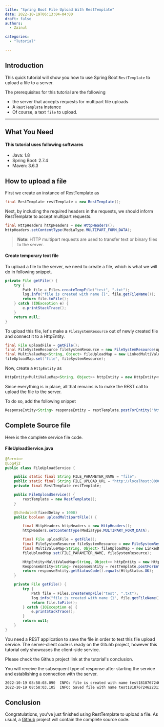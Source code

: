 ```yaml
---
title: "Spring Boot File Upload With RestTemplate"
date: 2022-10-19T06:13:04-04:00
draft: false
authors:
  - Zainul

categories: 
  - "Tutorial"
  
---
```


## Introduction
This quick tutorial will show you how to use Spring Boot `RestTemplate` to upload a file to a server.

The prerequisites for this tutorial are the following

* the server that accepts requests for multipart file uploads
* A `RestTemplate` instance
* Of course, a text `file` to upload.

---

## What You Need
#### This tutorial uses following softwares
* Java: 1.8
* Spring Boot: 2.7.4
* Maven: 3.6.3


## How to upload a file

First we create an instance of RestTemplate as

```java
final RestTemplate restTemplate = new RestTemplate();
```

Next, by including the required headers in the requests, we should inform RestTemplate to accept multipart requests.

```java
final HttpHeaders httpHeaders = new HttpHeaders();
httpHeaders.setContentType(MediaType.MULTIPART_FORM_DATA);
```
> **Note**: HTTP multipart requests are used to transfer text or binary files to the server.


#### Create temporary text file 
To upload a file to the server, we need to create a file, which is what we will do in following snippet.

```java
private File getFile() {
    try {
        Path file = Files.createTempFile("test", ".txt");
        log.info("file is created with name {}", file.getFileName());
        return file.toFile();
    } catch (IOException e) {
        e.printStackTrace();
    }
    return null;
}
```

To upload this file, let's make a `FileSystemResource` out of newly created file and connect it to a HttpEntity.

```java 
final File uploadFile = getFile();
final FileSystemResource fileSystemResource = new FileSystemResource(uploadFile);
final MultiValueMap<String, Object> fileUploadMap = new LinkedMultiValueMap<>();
fileUploadMap.set("file", fileSystemResource);
```

Now, create a `HttpEntity` as

```java
HttpEntity<MultiValueMap<String, Object>> httpEntity = new HttpEntity<>(fileUploadMap, httpHeaders);
```

Since everything is in place, all that remains is to make the REST call to upload the file to the server.

To do so, add the following snippet

```java
ResponseEntity<String> responseEntity = restTemplate.postForEntity("http://localhost:8090/file-upload", httpEntity, String.class);
```
## Complete Source file 

Here is the complete service file code. 

#### FileUploadService.java
```java 
@Service
@Log4j2
public class FileUploadService {

    public static final String FILE_PARAMETER_NAME = "file";
    public static final String FILE_UPLOAD_URL = "http://localhost:8090/file-upload";
    private final RestTemplate restTemplate;

    public FileUploadService() {
        restTemplate = new RestTemplate();
    }

    @Scheduled(fixedDelay = 1000)
    public boolean uploadMultipartFile() {

        final HttpHeaders httpHeaders = new HttpHeaders();
        httpHeaders.setContentType(MediaType.MULTIPART_FORM_DATA);

        final File uploadFile = getFile();
        final FileSystemResource fileSystemResource = new FileSystemResource(uploadFile);
        final MultiValueMap<String, Object> fileUploadMap = new LinkedMultiValueMap<>();
        fileUploadMap.set(FILE_PARAMETER_NAME, fileSystemResource);

        HttpEntity<MultiValueMap<String, Object>> httpEntity = new HttpEntity<>(fileUploadMap, httpHeaders);
        ResponseEntity<String> responseEntity = restTemplate.postForEntity(FILE_UPLOAD_URL, httpEntity, String.class);
        return responseEntity.getStatusCode().equals(HttpStatus.OK);
    }

    private File getFile() {
        try {
            Path file = Files.createTempFile("test", ".txt");
            log.info("file is created with name {}", file.getFileName());
            return file.toFile();
        } catch (IOException e) {
            e.printStackTrace();
        }
        return null;
    }
}

```
You need a REST application to save the file in order to test this file upload service. The server-client code is ready on the Gituhb project, however this tutorial only showcases the client-side service.

Please check the Github project link at the tutorial's conclusion.

You will receive the subsequent type of response after starting the service and establishing a connection with the server.

 ```bash
 2022-10-19 08:58:03.090  INFO: file is created with name test181876724622311090.txt
 2022-10-19 08:58:03.105  INFO: Saved file with name test181876724622311090.txt
 ```
## Conclusion

Congratulations, you've just finished using RestTemplate to upload a file. As usual, a [Github](https://github.com/zainabed/tutorials/tree/master/maven/file-upload) project will contain the complete source code.